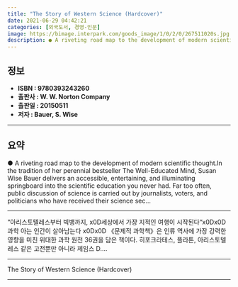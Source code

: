 ```yaml
---
title: "The Story of Western Science (Hardcover)"
date: 2021-06-29 04:42:21
categories: [외국도서, 경영-인문]
image: https://bimage.interpark.com/goods_image/1/0/2/0/267511020s.jpg
description: ● A riveting road map to the development of modern scientific thought.In the tradition of her perennial bestseller The Well-Educated Mind, Susan Wise Bauer del
---
```


## **정보**

- **ISBN : 9780393243260**
- **출판사 : W. W. Norton   Company**
- **출판일 : 20150511**
- **저자 : Bauer, S. Wise**

------



## **요약**

●  A riveting road map to the development of modern scientific thought.In the tradition of her perennial bestseller The Well-Educated Mind, Susan Wise Bauer delivers an accessible, entertaining, and illuminating springboard into the scientific education you never had. Far too often, public discussion of science is carried out by journalists, voters, and politicians who have received their science sec...

------

“아리스토텔레스부터 빅뱅까지, x0D세상에서 가장 지적인 여행이 시작된다“x0Dx0D과학 아는 인간이 살아남는다 x0Dx0D 《문제적 과학책》은 인류 역사에 가장 강력한 영향을 미친 위대한 과학 원전 36권을 담은 책이다. 히포크라테스, 플라톤, 아리스토텔레스 같은 고전뿐만 아니라 제임스 D.... 

------


The Story of Western Science (Hardcover) 

------


